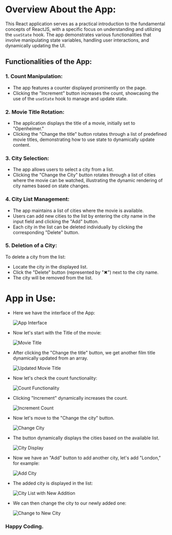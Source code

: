 # Overview About the App:
This React application serves as a practical introduction to the fundamental concepts of ReactJS, with a specific focus on understanding and utilizing the `useState` hook. The app demonstrates various functionalities that involve manipulating state variables, handling user interactions, and dynamically updating the UI.

## Functionalities of the App:

### 1. Count Manipulation:
   - The app features a counter displayed prominently on the page.
   - Clicking the "Increment" button increases the count, showcasing the use of the `useState` hook to manage and update state.

### 2. Movie Title Rotation:
   - The application displays the title of a movie, initially set to "Openheimer."
   - Clicking the "Change the title" button rotates through a list of predefined movie titles, demonstrating how to use state to dynamically update content.

### 3. City Selection:
   - The app allows users to select a city from a list.
   - Clicking the "Change the City" button rotates through a list of cities where the movie can be watched, illustrating the dynamic rendering of city names based on state changes.

### 4. City List Management:
   - The app maintains a list of cities where the movie is available.
   - Users can add new cities to the list by entering the city name in the input field and clicking the "Add" button.
   - Each city in the list can be deleted individually by clicking the corresponding "Delete" button.

### 5. Deletion of a City:
   To delete a city from the list:
   - Locate the city in the displayed list.
   - Click the "Delete" button (represented by "✖") next to the city name.
   - The city will be removed from the list.

# App in Use: 

- Here we have the interface of the App:

  ![App Interface](src/Images/image.png)

- Now let's start with the Title of the movie:

  ![Movie Title](src/Images/image-1.png)

- After clicking the "Change the title" button, we get another film title dynamically updated from an array.

  ![Updated Movie Title](src/Images/image-2.png)

- Now let's check the count functionality:

  ![Count Functionality](src/Images/image-3.png)

- Clicking "Increment" dynamically increases the count.

   ![Increment Count](src/Images/image-4.png)

- Now let's move to the "Change the city" button.

  ![Change City](src/Images/image-5.png)

- The button dynamically displays the cities based on the available list.

   ![City Display](src/Images/image-6.png)
   
- Now we have an "Add" button to add another city, let's add "London," for example:

  ![Add City](src/Images/image-7.png)

- The added city is displayed in the list:

  ![City List with New Addition](Images/image-8.png)

- We can then change the city to our newly added one:

  ![Change to New City](Images/image-9.png)

### Happy Coding.
